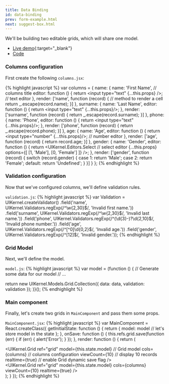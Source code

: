 ```yaml
---
title: Data Binding
id: data-binding
prev: form-example.html
next: suggest-box.html
---
```


We'll be building two editable grids, which will share one model.

* [Live demo](/examples/data-binding/){:target="_blank"}
* [Code]()

### Columns configuration

First create the following `columns.jsx`:

{% highlight javascript %}
var columns = {
  name: {
    name: 'First Name', // columns title
    editor: function () {
      return <input type="text" {...this.props} />; // text editor
    },
    render: ['name', function (record) { // method to render a cell
      return _.escape(record.name);
    }]
  },
  surname: {
    name: 'Last Name',
    editor: function () {
      return <input type="text" {...this.props}/>;
    },
    render: ['surname', function (record) {
      return _.escape(record.surname);
    }]
  },
  phone: {
    name: 'Phone',
    editor: function () {
      return <input type="text" {...this.props}/>; 
    },
    render: ['phone', function (record) {
      return _.escape(record.phone);
    }]
  },
  age: {
    name: 'Age',
    editor: function () {
      return <input type="number" {...this.props}/>; // number editor
    },
    render: ['age', function (record) {
      return record.age;
    }]
  },
  gender: {
    name: 'Gender',
    editor: function () {
      return <UIKernel.Editors.Select // select editor
        {...this.props}
        options={[
          [1, 'Male'],
          [0, 'Female']
        ]}
        />;
    },
    render: ['gender', function (record) {
      switch (record.gender) {
        case 1: return 'Male';
        case 2: return 'Female';
        default: return 'Undefined';
      }
    }]
  }
};
{% endhighlight %}

### Validation configuration

Now that we've configured columns, we'll define validation rules.

`validation.js`:
{% highlight javascript %}
var Validation = UIKernel.createValidator()
  .field('name', UIKernel.Validators.regExp(/^\w{2,30}$/, 'Invalid first name.'))
  .field('surname', UIKernel.Validators.regExp(/^\w{2,30}$/, 'Invalid last name.'))
  .field('phone', UIKernel.Validators.regExp(/^(\d{3}-)?\d{2,10}$/, 'Invalid phone number.'))
  .field('age', UIKernel.Validators.regExp(/^[^0]\d{0,2}$/, 'Invalid age.'))
  .field('gender', UIKernel.Validators.regExp(/^[12]$/, 'Invalid gender.'));
{% endhighlight %}

### Grid Model

Next, we'll define the model.

`model.js`:
{% highlight javascript %}
var model = (function () {
  // Generate some data for our model
  // ...

  return new UIKernel.Models.Grid.Collection({
    data: data,
    validation: validation
  });
)}();
{% endhighlight %}

### Main component

Finally, let's create two grids in `MainComponent` and pass them some props.

`MainComponent.jsx`:
{% highlight javascript %}
var MainComponent = React.createClass({
  getInitialState: function () {
    return {
      model: model // let's store model in the state
    };
  },
  onSave: function () {
    this.refs.grid.save(function (err) {
      if (err) {
        alert('Error');
      }
    });
  },
  render: function () {
    return (
      <div className="row">
        <div className="col-sm-6">
          <UIKernel.Grid
            ref="grid"
            model={this.state.model} // Grid model
            cols={columns} // columns configuration
            viewCount={10} // display 10 records
            realtime={true} // enable Grid dynamic save flag
          />
        </div>
        <div className="col-sm-6">
          <UIKernel.Grid
            ref="grid"
            model={this.state.model}
            cols={columns}
            viewCount={10} 
            realtime={true} 
            />
        </div>
      </div>
    );
  }
});
{% endhighlight %}
